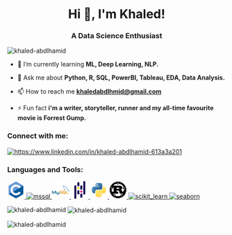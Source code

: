 <h1 align="center">Hi 👋, I'm Khaled!</h1>
<h3 align="center">A Data Science Enthusiast</h3>

<p align="left"> <img src="https://komarev.com/ghpvc/?username=khaled-abdlhamid&label=Profile%20views&color=0e75b6&style=flat" alt="khaled-abdlhamid" /> </p>

- 🌱 I’m currently learning **ML, Deep Learning, NLP.**

- 💬 Ask me about **Python, R, SQL, PowerBI, Tableau, EDA, Data Analysis.**

- 📫 How to reach me **khaledabdlhmid@gmail.com**

- ⚡ Fun fact **i'm a writer, storyteller, runner and my all-time favourite movie is Forrest Gump.**

<h3 align="left">Connect with me:</h3>
<p align="left">
<a href="https://www.linkedin.com/in/khaled-abdlhamid-613a3a201/" target="blank"><img align="center" src="https://raw.githubusercontent.com/rahuldkjain/github-profile-readme-generator/master/src/images/icons/Social/linked-in-alt.svg" alt="https://www.linkedin.com/in/khaled-abdlhamid-613a3a201" height="30" width="40" /></a>
</p>

<h3 align="left">Languages and Tools:</h3>
<p align="left"> <a href="https://www.cprogramming.com/" target="_blank" rel="noreferrer"> <img src="https://raw.githubusercontent.com/devicons/devicon/master/icons/c/c-original.svg" alt="c" width="40" height="40"/> </a> <a href="https://www.microsoft.com/en-us/sql-server" target="_blank" rel="noreferrer"> <img src="https://www.svgrepo.com/show/303229/microsoft-sql-server-logo.svg" alt="mssql" width="40" height="40"/> </a> <a href="https://www.mysql.com/" target="_blank" rel="noreferrer"> <img src="https://raw.githubusercontent.com/devicons/devicon/master/icons/mysql/mysql-original-wordmark.svg" alt="mysql" width="40" height="40"/> </a> <a href="https://pandas.pydata.org/" target="_blank" rel="noreferrer"> <img src="https://raw.githubusercontent.com/devicons/devicon/2ae2a900d2f041da66e950e4d48052658d850630/icons/pandas/pandas-original.svg" alt="pandas" width="40" height="40"/> </a> <a href="https://www.python.org" target="_blank" rel="noreferrer"> <img src="https://raw.githubusercontent.com/devicons/devicon/master/icons/python/python-original.svg" alt="python" width="40" height="40"/> </a> <a href="https://www.rust-lang.org" target="_blank" rel="noreferrer"> <img src="https://raw.githubusercontent.com/devicons/devicon/master/icons/rust/rust-plain.svg" alt="rust" width="40" height="40"/> </a> <a href="https://scikit-learn.org/" target="_blank" rel="noreferrer"> <img src="https://upload.wikimedia.org/wikipedia/commons/0/05/Scikit_learn_logo_small.svg" alt="scikit_learn" width="40" height="40"/> </a> <a href="https://seaborn.pydata.org/" target="_blank" rel="noreferrer"> <img src="https://seaborn.pydata.org/_images/logo-mark-lightbg.svg" alt="seaborn" width="40" height="40"/> </a> </p>

<p><img align="left" src="https://github-readme-stats.vercel.app/api/top-langs?username=khaled-abdlhamid&show_icons=true&locale=en&layout=compact" alt="khaled-abdlhamid" /></p>

<p>&nbsp;<img align="center" src="https://github-readme-stats.vercel.app/api?username=khaled-abdlhamid&show_icons=true&locale=en" alt="khaled-abdlhamid" /></p>

<p><img align="center" src="https://github-readme-streak-stats.herokuapp.com/?user=khaled-abdlhamid&" alt="khaled-abdlhamid" /></p>

